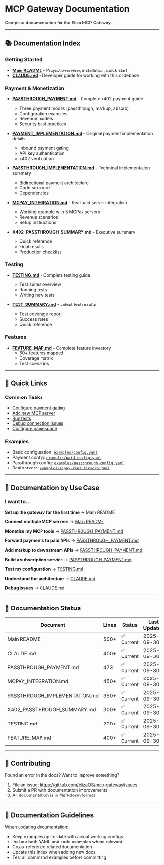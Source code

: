 # MCP Gateway Documentation

Complete documentation for the Eliza MCP Gateway.

---

## 📚 Documentation Index

### Getting Started
- **[Main README](../README.md)** - Project overview, installation, quick start
- **[CLAUDE.md](CLAUDE.md)** - Developer guide for working with this codebase

### Payment & Monetization
- **[PASSTHROUGH_PAYMENT.md](PASSTHROUGH_PAYMENT.md)** - Complete x402 payment guide
  - Three payment modes (passthrough, markup, absorb)
  - Configuration examples
  - Revenue models
  - Security best practices

- **[PAYMENT_IMPLEMENTATION.md](PAYMENT_IMPLEMENTATION.md)** - Original payment implementation details
  - Inbound payment gating
  - API key authentication
  - x402 verification

- **[PASSTHROUGH_IMPLEMENTATION.md](PASSTHROUGH_IMPLEMENTATION.md)** - Technical implementation summary
  - Bidirectional payment architecture
  - Code structure
  - Dependencies

- **[MCPAY_INTEGRATION.md](MCPAY_INTEGRATION.md)** - Real paid server integration
  - Working example with 5 MCPay servers
  - Revenue scenarios
  - Setup instructions

- **[X402_PASSTHROUGH_SUMMARY.md](X402_PASSTHROUGH_SUMMARY.md)** - Executive summary
  - Quick reference
  - Final results
  - Production checklist

### Testing
- **[TESTING.md](TESTING.md)** - Complete testing guide
  - Test suites overview
  - Running tests
  - Writing new tests

- **[TEST_SUMMARY.md](TEST_SUMMARY.md)** - Latest test results
  - Test coverage report
  - Success rates
  - Quick reference

### Features
- **[FEATURE_MAP.md](FEATURE_MAP.md)** - Complete feature inventory
  - 60+ features mapped
  - Coverage matrix
  - Test scenarios

---

## 🚀 Quick Links

### Common Tasks
- [Configure payment gating](PASSTHROUGH_PAYMENT.md#payment-modes)
- [Add new MCP server](../README.md#configuration)
- [Run tests](TESTING.md#running-tests)
- [Debug connection issues](CLAUDE.md#debugging-connection-issues)
- [Configure namespace](../README.md#namespace-support)

### Examples
- Basic configuration: [`examples/config.yaml`](../examples/config.yaml)
- Payment config: [`examples/paid-config.yaml`](../examples/paid-config.yaml)
- Passthrough config: [`examples/passthrough-config.yaml`](../examples/passthrough-config.yaml)
- Real servers: [`examples/mcpay-real-servers.yaml`](../examples/mcpay-real-servers.yaml)

---

## 📖 Documentation by Use Case

### I want to...

**Set up the gateway for the first time**
→ [Main README](../README.md#installation)

**Connect multiple MCP servers**
→ [Main README](../README.md#configuration)

**Monetize my MCP tools**
→ [PASSTHROUGH_PAYMENT.md](PASSTHROUGH_PAYMENT.md)

**Forward payments to paid APIs**
→ [PASSTHROUGH_PAYMENT.md](PASSTHROUGH_PAYMENT.md#mode-1-passthrough-)

**Add markup to downstream APIs**
→ [PASSTHROUGH_PAYMENT.md](PASSTHROUGH_PAYMENT.md#mode-2-markup-)

**Build a subscription service**
→ [PASSTHROUGH_PAYMENT.md](PASSTHROUGH_PAYMENT.md#mode-3-absorb-)

**Test my configuration**
→ [TESTING.md](TESTING.md#running-tests)

**Understand the architecture**
→ [CLAUDE.md](CLAUDE.md#architecture-overview)

**Debug issues**
→ [CLAUDE.md](CLAUDE.md#debugging-connection-issues)

---

## 🎯 Documentation Status

| Document | Lines | Status | Last Updated |
|----------|-------|--------|--------------|
| Main README | 500+ | ✅ Current | 2025-09-30 |
| CLAUDE.md | 400+ | ✅ Current | 2025-09-30 |
| PASSTHROUGH_PAYMENT.md | 473 | ✅ Current | 2025-09-30 |
| MCPAY_INTEGRATION.md | 450+ | ✅ Current | 2025-09-30 |
| PASSTHROUGH_IMPLEMENTATION.md | 350+ | ✅ Current | 2025-09-30 |
| X402_PASSTHROUGH_SUMMARY.md | 300+ | ✅ Current | 2025-09-30 |
| TESTING.md | 200+ | ✅ Current | 2025-09-30 |
| FEATURE_MAP.md | 400+ | ✅ Current | 2025-09-30 |

---

## 🤝 Contributing

Found an error in the docs? Want to improve something?

1. File an issue: https://github.com/elizaOS/mcp-gateway/issues
2. Submit a PR with documentation improvements
3. All documentation is in Markdown format

---

## 📝 Documentation Guidelines

When updating documentation:
- Keep examples up-to-date with actual working configs
- Include both YAML and code examples where relevant
- Cross-reference related documentation
- Update this index when adding new docs
- Test all command examples before committing
